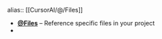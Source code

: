 alias:: [[CursorAI/@/Files]]

- **[@Files](https://docs.cursor.com/context/@-symbols/@-files)** – Reference specific files in your project
-